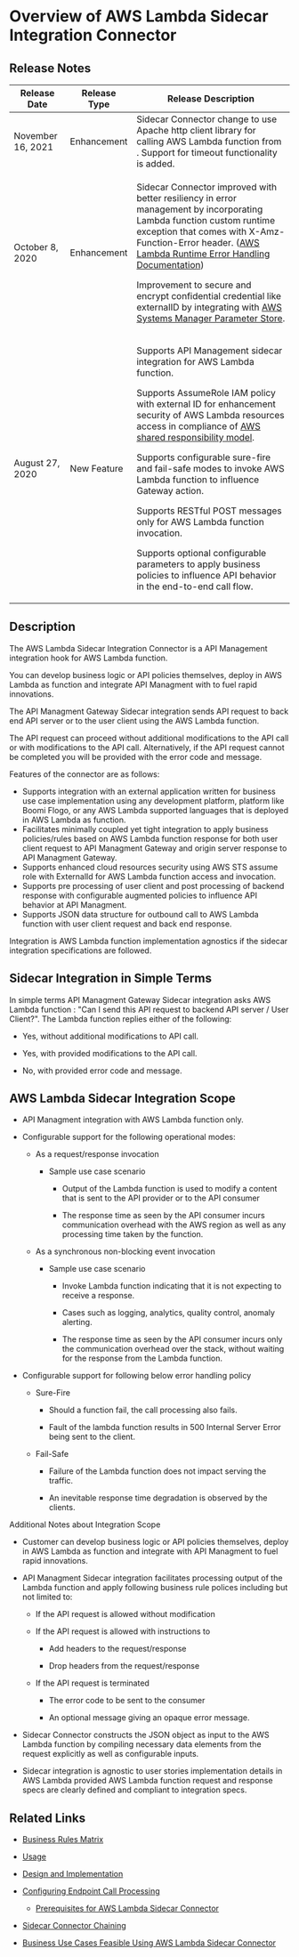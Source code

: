 ﻿---
sidebar_position: 1
---

# Overview of AWS Lambda Sidecar Integration Connector

<head>
  <meta name="guidename" content="API Management"/>
  <meta name="context" content="GUID-71baa919-cf0b-4ef9-8ac0-a16f20ee7266"/>
</head>

## Release Notes

| Release Date | Release Type | Release Description |
| --- | --- | --- |
| November 16, 2021 | Enhancement | Sidecar Connector change to use Apache http client library for calling AWS Lambda function from . Support for timeout functionality is added. |
| October 8, 2020 | Enhancement |<p>Sidecar Connector improved with better resiliency in error management by incorporating Lambda function custom runtime exception that comes with X-Amz-Function-Error header. ([AWS Lambda Runtime Error Handling Documentation](https://docs.aws.amazon.com/lambda/latest/dg/java-exceptions.html#java-exceptions-types))</p><p>Improvement to secure and encrypt confidential credential like externalID by integrating with [AWS Systems Manager Parameter Store](https://docs.aws.amazon.com/systems-manager/latest/userguide/systems-manager-parameter-store.html).</p><p></p> |
| August 27, 2020 | New Feature |<p>Supports API Management sidecar integration for AWS Lambda function.</p><p>Supports AssumeRole IAM policy with external ID for enhancement security of AWS Lambda resources access in compliance of [AWS shared responsibility model](https://aws.amazon.com/compliance/shared-responsibility-model/).</p><p>Supports configurable sure-fire and fail-safe modes to invoke AWS Lambda function to influence Gateway action.</p><p>Supports RESTful POST messages only for AWS Lambda function invocation.</p><p>Supports optional configurable parameters to apply business policies to influence API behavior in the end-to-end call flow.</p><p></p>|

## Description

The AWS Lambda Sidecar Integration Connector is a API Management integration hook for AWS Lambda function.

You can develop business logic or API policies themselves, deploy in AWS Lambda as function and integrate API Managment with to fuel rapid innovations. 

The API Managment Gateway Sidecar integration sends API request to back end API server or to the user client using the AWS Lambda function. 

The API request can proceed without additional modifications to the API call or with modifications to the API call. Alternatively, if the API request cannot be completed you will be provided with the error code and message. 

Features of the connector are as follows: 

- Supports integration with an external application written for business use case implementation using any development platform, platform like Boomi Flogo, or any AWS Lambda supported languages that is deployed in AWS Lambda as function. 
- Facilitates minimally coupled yet tight integration to apply business policies/rules based on AWS Lambda function response for both user client request to API Managment Gateway and origin server response to API Managment Gateway. 
- Supports enhanced cloud resources security using AWS STS assume role with ExternalId for AWS Lambda function access and invocation. 
- Supports pre processing of user client and post processing of backend response with configurable augmented policies to influence API behavior at API Managment. 
- Supports JSON data structure for outbound call to AWS Lambda function with user client request and back end response. 

Integration is AWS Lambda function implementation agnostics if the sidecar integration specifications are followed. 

## Sidecar Integration in Simple Terms

In simple terms API Managment Gateway Sidecar integration asks AWS Lambda function : "Can I send this API request to backend API server / User Client?". The Lambda function replies either of the following: 

- Yes, without additional modifications to API call. 

- Yes, with provided modifications to the API call. 

- No, with provided error code and message. 

## AWS Lambda Sidecar Integration Scope

- API Managment integration with AWS Lambda function only.

- Configurable support for the following operational modes: 

  - As a request/response invocation 

    - Sample use case scenario 

      - Output of the Lambda function is used to modify a content that is sent to the API provider or to the API consumer 

      - The response time as seen by the API consumer incurs communication overhead with the AWS region as well as any processing time taken by the function. 

  - As a synchronous non-blocking event invocation 

    - Sample use case scenario 

      - Invoke Lambda function indicating that it is not expecting to receive a response. 

      - Cases such as logging, analytics, quality control, anomaly alerting. 

      - The response time as seen by the API consumer incurs only the communication overhead over the stack, without waiting for the response from the Lambda function. 

- Configurable support for following below error handling policy 

  - Sure-Fire 

    - Should a function fail, the call processing also fails. 

    - Fault of the lambda function results in 500 Internal Server Error being sent to the client. 

  - Fail-Safe 

    - Failure of the Lambda function does not impact serving the traffic. 

    - An inevitable response time degradation is observed by the clients. 

Additional Notes about Integration Scope 

- Customer can develop business logic or API policies themselves, deploy in AWS Lambda as function and integrate with API Managment to fuel rapid innovations.

- API Managment Sidecar integration facilitates processing output of the Lambda function and apply following business rule polices including but not limited to: 

  - If the API request is allowed without modification 

  - If the API request is allowed with instructions to 

    - Add headers to the request/response 

    - Drop headers from the request/response 

  - If the API request is terminated 

    - The error code to be sent to the consumer 

    - An optional message giving an opaque error message. 

- Sidecar Connector constructs the JSON object as input to the AWS Lambda function by compiling necessary data elements from the request explicitly as well as configurable inputs. 

- Sidecar integration is agnostic to user stories implementation details in AWS Lambda provided AWS Lambda function request and response specs are clearly defined and compliant to integration specs. 

## Related Links

- [Business Rules Matrix](../../MasheryConnectorUseCases/BusinessUseCasesFeasibleUsingAWSLambdaSidecarConnector/LambdaFunction/Business_rules_matrix.md)

- [Usage](Usage_14.md)

- [Design and Implementation](Design_and_implementation_3.md)

- [Configuring Endpoint Call Processing](ConfiguringEndpointCallProcessing/Configuring_endpoint_call_processing_17.md) 

  - [Prerequisites for AWS Lambda Sidecar Connector](ConfiguringEndpointCallProcessing/Prerequisites_for_aws_lambda_sidecar_connector.md)

- [Sidecar Connector Chaining](Sidecar_connector_chaining.md)

- [Business Use Cases Feasible Using AWS Lambda Sidecar Connector](../../MasheryConnectorUseCases/BusinessUseCasesFeasibleUsingAWSLambdaSidecarConnector/Overview.md)
